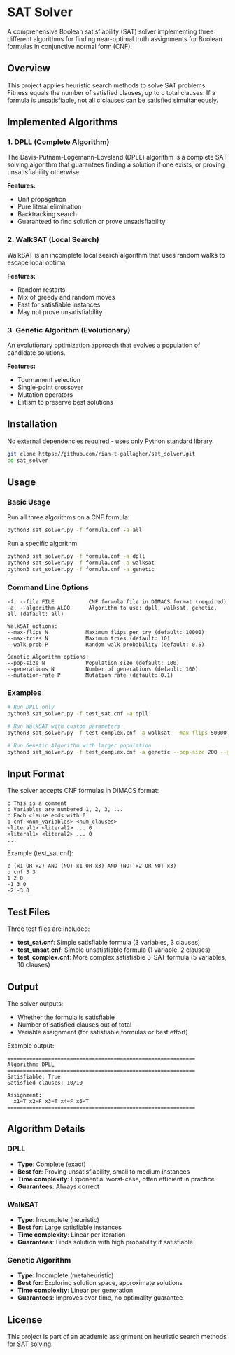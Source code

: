 # SAT Solver

A comprehensive Boolean satisfiability (SAT) solver implementing three different algorithms for finding near-optimal truth assignments for Boolean formulas in conjunctive normal form (CNF).

## Overview

This project applies heuristic search methods to solve SAT problems. Fitness equals the number of satisfied clauses, up to c total clauses. If a formula is unsatisfiable, not all c clauses can be satisfied simultaneously.

## Implemented Algorithms

### 1. DPLL (Complete Algorithm)
The Davis-Putnam-Logemann-Loveland (DPLL) algorithm is a complete SAT solving algorithm that guarantees finding a solution if one exists, or proving unsatisfiability otherwise.

**Features:**
- Unit propagation
- Pure literal elimination
- Backtracking search
- Guaranteed to find solution or prove unsatisfiability

### 2. WalkSAT (Local Search)
WalkSAT is an incomplete local search algorithm that uses random walks to escape local optima.

**Features:**
- Random restarts
- Mix of greedy and random moves
- Fast for satisfiable instances
- May not prove unsatisfiability

### 3. Genetic Algorithm (Evolutionary)
An evolutionary optimization approach that evolves a population of candidate solutions.

**Features:**
- Tournament selection
- Single-point crossover
- Mutation operators
- Elitism to preserve best solutions

## Installation

No external dependencies required - uses only Python standard library.

```bash
git clone https://github.com/rian-t-gallagher/sat_solver.git
cd sat_solver
```

## Usage

### Basic Usage

Run all three algorithms on a CNF formula:
```bash
python3 sat_solver.py -f formula.cnf -a all
```

Run a specific algorithm:
```bash
python3 sat_solver.py -f formula.cnf -a dpll
python3 sat_solver.py -f formula.cnf -a walksat
python3 sat_solver.py -f formula.cnf -a genetic
```

### Command Line Options

```
-f, --file FILE           CNF formula file in DIMACS format (required)
-a, --algorithm ALGO      Algorithm to use: dpll, walksat, genetic, all (default: all)

WalkSAT options:
--max-flips N            Maximum flips per try (default: 10000)
--max-tries N            Maximum tries (default: 10)
--walk-prob P            Random walk probability (default: 0.5)

Genetic Algorithm options:
--pop-size N             Population size (default: 100)
--generations N          Number of generations (default: 100)
--mutation-rate P        Mutation rate (default: 0.1)
```

### Examples

```bash
# Run DPLL only
python3 sat_solver.py -f test_sat.cnf -a dpll

# Run WalkSAT with custom parameters
python3 sat_solver.py -f test_complex.cnf -a walksat --max-flips 50000 --walk-prob 0.3

# Run Genetic Algorithm with larger population
python3 sat_solver.py -f test_complex.cnf -a genetic --pop-size 200 --generations 200
```

## Input Format

The solver accepts CNF formulas in DIMACS format:

```
c This is a comment
c Variables are numbered 1, 2, 3, ...
c Each clause ends with 0
p cnf <num_variables> <num_clauses>
<literal1> <literal2> ... 0
<literal1> <literal2> ... 0
...
```

Example (test_sat.cnf):
```
c (x1 OR x2) AND (NOT x1 OR x3) AND (NOT x2 OR NOT x3)
p cnf 3 3
1 2 0
-1 3 0
-2 -3 0
```

## Test Files

Three test files are included:

- **test_sat.cnf**: Simple satisfiable formula (3 variables, 3 clauses)
- **test_unsat.cnf**: Simple unsatisfiable formula (1 variable, 2 clauses)
- **test_complex.cnf**: More complex satisfiable 3-SAT formula (5 variables, 10 clauses)

## Output

The solver outputs:
- Whether the formula is satisfiable
- Number of satisfied clauses out of total
- Variable assignment (for satisfiable formulas or best effort)

Example output:
```
============================================================
Algorithm: DPLL
============================================================
Satisfiable: True
Satisfied clauses: 10/10

Assignment:
  x1=T x2=F x3=T x4=F x5=T 
============================================================
```

## Algorithm Details

### DPLL
- **Type**: Complete (exact)
- **Best for**: Proving unsatisfiability, small to medium instances
- **Time complexity**: Exponential worst-case, often efficient in practice
- **Guarantees**: Always correct

### WalkSAT
- **Type**: Incomplete (heuristic)
- **Best for**: Large satisfiable instances
- **Time complexity**: Linear per iteration
- **Guarantees**: Finds solution with high probability if satisfiable

### Genetic Algorithm
- **Type**: Incomplete (metaheuristic)
- **Best for**: Exploring solution space, approximate solutions
- **Time complexity**: Linear per generation
- **Guarantees**: Improves over time, no optimality guarantee

## License

This project is part of an academic assignment on heuristic search methods for SAT solving.